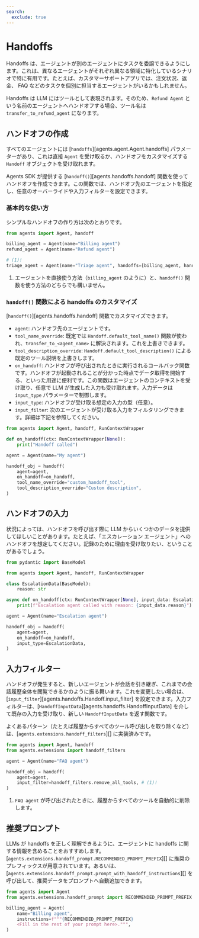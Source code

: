 ```yaml
---
search:
  exclude: true
---
```

# Handoffs

Handoffs は、エージェントが別のエージェントにタスクを委譲できるようにします。これは、異なるエージェントがそれぞれ異なる領域に特化しているシナリオで特に有用です。たとえば、カスタマーサポートアプリでは、注文状況、返金、 FAQ などのタスクを個別に担当するエージェントがいるかもしれません。

Handoffs は  LLM  にはツールとして表現されます。そのため、`Refund Agent` という名前のエージェントへハンドオフする場合、ツール名は `transfer_to_refund_agent` になります。

## ハンドオフの作成

すべてのエージェントには [`handoffs`][agents.agent.Agent.handoffs] パラメーターがあり、これは直接 `Agent` を受け取るか、ハンドオフをカスタマイズする `Handoff` オブジェクトを受け取れます。

Agents SDK が提供する [`handoff()`][agents.handoffs.handoff] 関数を使ってハンドオフを作成できます。この関数では、ハンドオフ先のエージェントを指定し、任意のオーバーライドや入力フィルターを設定できます。

### 基本的な使い方

シンプルなハンドオフの作り方は次のとおりです。

```python
from agents import Agent, handoff

billing_agent = Agent(name="Billing agent")
refund_agent = Agent(name="Refund agent")

# (1)!
triage_agent = Agent(name="Triage agent", handoffs=[billing_agent, handoff(refund_agent)])
```

1. エージェントを直接使う方法（`billing_agent` のように）と、`handoff()` 関数を使う方法のどちらでも構いません。

### `handoff()` 関数による handoffs のカスタマイズ

[`handoff()`][agents.handoffs.handoff] 関数でカスタマイズできます。

-   `agent`: ハンドオフ先のエージェントです。
-   `tool_name_override`: 既定では `Handoff.default_tool_name()` 関数が使われ、`transfer_to_<agent_name>` に解決されます。これを上書きできます。
-   `tool_description_override`: `Handoff.default_tool_description()` による既定のツール説明を上書きします。
-   `on_handoff`: ハンドオフが呼び出されたときに実行されるコールバック関数です。ハンドオフが起動されることが分かった時点でデータ取得を開始する、といった用途に便利です。この関数はエージェントのコンテキストを受け取り、任意で  LLM  が生成した入力も受け取れます。入力データは `input_type` パラメーターで制御します。
-   `input_type`: ハンドオフが受け取る想定の入力の型（任意）。
-   `input_filter`: 次のエージェントが受け取る入力をフィルタリングできます。詳細は下記を参照してください。

```python
from agents import Agent, handoff, RunContextWrapper

def on_handoff(ctx: RunContextWrapper[None]):
    print("Handoff called")

agent = Agent(name="My agent")

handoff_obj = handoff(
    agent=agent,
    on_handoff=on_handoff,
    tool_name_override="custom_handoff_tool",
    tool_description_override="Custom description",
)
```

## ハンドオフの入力

状況によっては、ハンドオフを呼び出す際に  LLM  からいくつかのデータを提供してほしいことがあります。たとえば、「エスカレーション エージェント」へのハンドオフを想定してください。記録のために理由を受け取りたい、ということがあるでしょう。

```python
from pydantic import BaseModel

from agents import Agent, handoff, RunContextWrapper

class EscalationData(BaseModel):
    reason: str

async def on_handoff(ctx: RunContextWrapper[None], input_data: EscalationData):
    print(f"Escalation agent called with reason: {input_data.reason}")

agent = Agent(name="Escalation agent")

handoff_obj = handoff(
    agent=agent,
    on_handoff=on_handoff,
    input_type=EscalationData,
)
```

## 入力フィルター

ハンドオフが発生すると、新しいエージェントが会話を引き継ぎ、これまでの会話履歴全体を閲覧できるかのように振る舞います。これを変更したい場合は、[`input_filter`][agents.handoffs.Handoff.input_filter] を設定できます。入力フィルターは、[`HandoffInputData`][agents.handoffs.HandoffInputData] を介して既存の入力を受け取り、新しい `HandoffInputData` を返す関数です。

よくあるパターン（たとえば履歴からすべてのツール呼び出しを取り除くなど）は、[`agents.extensions.handoff_filters`][] に実装済みです。

```python
from agents import Agent, handoff
from agents.extensions import handoff_filters

agent = Agent(name="FAQ agent")

handoff_obj = handoff(
    agent=agent,
    input_filter=handoff_filters.remove_all_tools, # (1)!
)
```

1. `FAQ agent` が呼び出されたときに、履歴からすべてのツールを自動的に削除します。

## 推奨プロンプト

LLMs が handoffs を正しく理解できるように、エージェントに handoffs に関する情報を含めることをおすすめします。[`agents.extensions.handoff_prompt.RECOMMENDED_PROMPT_PREFIX`][] に推奨のプレフィックスが用意されています。あるいは、[`agents.extensions.handoff_prompt.prompt_with_handoff_instructions`][] を呼び出して、推奨データをプロンプトへ自動追加できます。

```python
from agents import Agent
from agents.extensions.handoff_prompt import RECOMMENDED_PROMPT_PREFIX

billing_agent = Agent(
    name="Billing agent",
    instructions=f"""{RECOMMENDED_PROMPT_PREFIX}
    <Fill in the rest of your prompt here>.""",
)
```